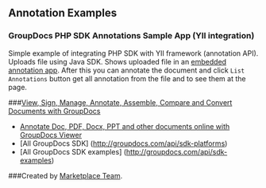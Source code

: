 ## Annotation Examples

### GroupDocs PHP SDK Annotations Sample App (YII integration)

Simple example of integrating PHP SDK with YII framework (annotation API). Uploads file using Java SDK. Shows uploaded file in an [embedded annotation app](http://groupdocs.com/apps/annotation). After this you can annotate the document and click `List Annotations` button get all annotation from the file and to see them at the page.


###[View, Sign, Manage, Annotate, Assemble, Compare and Convert Documents with GroupDocs](http://groupdocs.com)
* [Annotate Doc, PDF, Docx, PPT and other documents online with GroupDocs Viewer](http://groupdocs.com/apps/viewer)
* [All GroupDocs SDK] (http://groupdocs.com/api/sdk-platforms)
* [All GroupDocs SDK examples] (http://groupdocs.com/api/sdk-examples)

###Created by [Marketplace Team](http://groupdocs.com/marketplace/).
